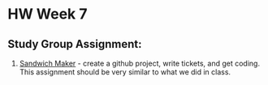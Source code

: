 # HW Week 7
## Study Group Assignment:
1.  [Sandwich Maker](https://github.com/nss-nightclass-projects/exercise-vault/blob/master/MODULES_sandwich.md) - create a github project, write tickets, and get coding.  This assignment should be very similar to what we did in class.
